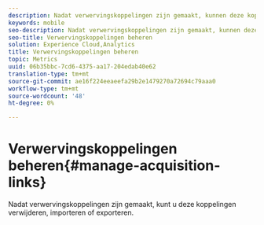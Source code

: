 ```yaml
---
description: Nadat verwervingskoppelingen zijn gemaakt, kunnen deze koppelingen worden verwijderd, geïmporteerd of geëxporteerd.
keywords: mobile
seo-description: Nadat verwervingskoppelingen zijn gemaakt, kunnen deze koppelingen worden verwijderd, geïmporteerd of geëxporteerd.
seo-title: Verwervingskoppelingen beheren
solution: Experience Cloud,Analytics
title: Verwervingskoppelingen beheren
topic: Metrics
uuid: 06b35bbc-7cd6-4375-aa17-204edab40e62
translation-type: tm+mt
source-git-commit: ae16f224eeaeefa29b2e1479270a72694c79aaa0
workflow-type: tm+mt
source-wordcount: '48'
ht-degree: 0%

---
```



# Verwervingskoppelingen beheren{#manage-acquisition-links}

Nadat verwervingskoppelingen zijn gemaakt, kunt u deze koppelingen verwijderen, importeren of exporteren.